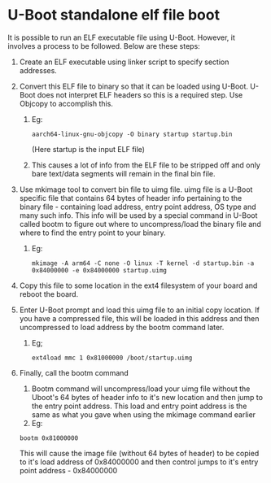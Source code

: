 # U-Boot standalone elf file boot

It is possible to run an ELF executable file using U-Boot. However, it involves a process to be followed.
Below are these steps:

1. Create an ELF executable using linker script to specify section addresses.
2. Convert this ELF file to binary so that it can be loaded using U-Boot. U-Boot does not interpret ELF headers so this is a required step. Use Objcopy to accomplish this. 
   1. Eg: 
   
      ```
      aarch64-linux-gnu-objcopy -O binary startup startup.bin 
      ```
      (Here startup is the input ELF file)
   
   2. This causes a lot of info from the ELF file to be stripped off and only bare text/data segments will remain in the final bin file.
3. Use mkimage tool to convert bin file to uimg file. uimg file is a U-Boot specific file that contains 64 bytes of header info pertaining to the binary file - containing load address, entry point address, OS type and many such info. This info will be used by a special command in U-Boot called bootm to figure out where to uncompress/load the binary file and where to find the entry point to your binary.
   1. Eg:
    
        ```
        mkimage -A arm64 -C none -O linux -T kernel -d startup.bin -a 0x84000000 -e 0x84000000 startup.uimg
        ```
4. Copy this file to some location in the ext4 filesystem of your board and reboot the board.
5. Enter U-Boot prompt and load this uimg file to an initial copy location. If you have a compressed file, this will be loaded in this address and then uncompressed to load address by the bootm command later.
   1. Eg; 
        ```
        ext4load mmc 1 0x81000000 /boot/startup.uimg 
        ```

6. Finally, call the bootm command
   1. Bootm command will uncompress/load your uimg file without the Uboot's 64 bytes of header info to it's new location and then jump to the entry point address. This load and entry point address is the same as what you gave when using the mkimage command earlier
   2. Eg: 
    ```
    bootm 0x81000000
    ```
    This will cause the image file (without 64 bytes of header) to be copied to it's load address of 0x84000000 and then control jumps to it's entry point address - 0x84000000